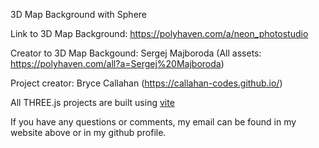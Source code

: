 3D Map Background with Sphere

Link to 3D Map Background: https://polyhaven.com/a/neon_photostudio

Creator to 3D Map Backgound: Sergej Majboroda (All assets: https://polyhaven.com/all?a=Sergej%20Majboroda) 

Project creator: Bryce Callahan (https://callahan-codes.github.io/)

All THREE.js projects are built using <a href="">vite</a>

If you have any questions or comments, my email can be found in my website above or in my github profile.
